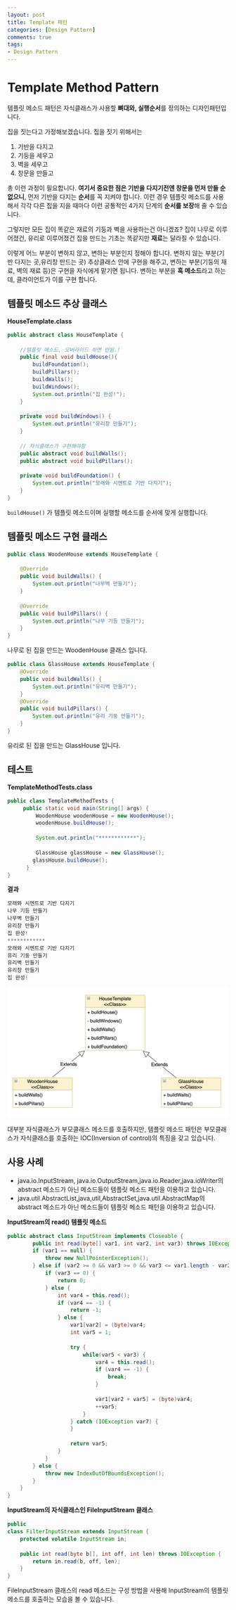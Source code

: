 ```yaml
---
layout: post
title: Template 패턴
categories: [Design Pattern]
comments: true 
tags:
- Design Pattern
---
```


# Template Method Pattern 

템플릿 메소드 패턴은 자식클래스가 사용할 **뼈대와, 실행순서**를 정의하는 디자인패턴입니다.

집을 짓는다고 가정해보겠습니다. 집을 짓기 위해서는

1. 기반을 다지고
2. 기둥을 세우고
3. 벽을 세우고
4. 창문을 만들고

총 이런 과정이 필요합니다. **여기서 중요한 점은 기반을 다지기전엔 창문을 먼저 만들 순 없으니**, 먼저 기반을 다지는 **순서**를 꼭 지켜야 합니다. 이런 경우 템플릿 메소드를 사용해서 각각 다른 집을 지을 때마다 이런 공통적인 4가지 단계의 **순서를 보장**해 줄 수 있습니다.

그렇지만 모든 집이 똑같은 재료의 기둥과 벽을 사용하는건 아니겠죠? 집이 나무로 이루어졌건, 유리로 이루어졌건 집을 만드는 기초는 똑같지만 **재료**는 달라질 수 있습니다. 

이렇게 어느 부분이 변하지 않고, 변하는 부분인지 정해야 합니다. 변하지 않는 부분(기반 다지는 곳,유리창 만드는 곳) 추상클래스 안에 구현을 해주고, 변하는 부분(기둥의 재료, 벽의 재료 등)은 구현을 자식에게 맡기면 됩니다. 변하는 부분을 **훅 메소드**라고 하는데, 클라이언트가 이를 구현 합니다.

## 템플릿 메소드 추상 클래스 

**HouseTemplate.class**

```java
public abstract class HouseTemplate {

    //템플릿 메소드, 오버라이드 하면 안됨.!
    public final void buildHouse(){
        buildFoundation();
        buildPillars();
        buildWalls();
        buildWindows();
        System.out.println("집 완성!");
    }

    private void buildWindows() {
        System.out.println("유리창 만들기");
    }

    // 자식클래스가 구현해야함
    public abstract void buildWalls();
    public abstract void buildPillars();

    private void buildFoundation() {
        System.out.println("모래와 시멘트로 기반 다지기");
    }
}
```

`buildHouse()` 가 템플릿 메소드이며 실행할 메소드를 순서에 맞게 실행합니다.



## 템플릿 메소드 구현 클래스

```java
public class WoodenHouse extends HouseTemplate {

    @Override
    public void buildWalls() {
        System.out.println("나무벽 만들기");
    }

    @Override
    public void buildPillars() {
        System.out.println("나무 기등 만들기");
    }
}
```

나무로 된 집을 만드는 WoodenHouse 클래스 입니다.

```java
public class GlassHouse extends HouseTemplate {
    @Override
    public void buildWalls() {
        System.out.println("유리벽 만들기");
    }
    @Override
    public void buildPillars() {
        System.out.println("유리 기둥 만들기");
    }
}
```

유리로 된 집을 만드는 GlassHouse 입니다.

## 테스트 

**TemplateMethodTests.class**

```java
public class TemplateMethodTests {
     public static void main(String[] args) {
         WoodenHouse woodenHouse = new WoodenHouse();
         woodenHouse.buildHouse();
       
         System.out.println("************");

         GlassHouse glassHouse = new GlassHouse();
        glassHouse.buildHouse();
      }
}
```

**결과**

```java
모래와 시멘트로 기반 다지기
나무 기등 만들기
나무벽 만들기
유리창 만들기
집 완성!
************
모래와 시멘트로 기반 다지기
유리 기둥 만들기
유리벽 만들기
유리창 만들기
집 완성!
```

![](https://github.com/DaeAkin/java-design-pattern/blob/master/docs/%ED%85%9C%ED%94%8C%EB%A6%BF%EB%A9%94%EC%86%8C%EB%93%9C%ED%8C%A8%ED%84%B4UML.png?raw=true)

대부분 자식클래스가 부모클래스 메소드를 호출하지만, 템플릿 메소드 패턴은 부모클래스가 자식클래스를 호출하는 IOC(Inversion of control)의 특징을 갖고 있습니다.

## 사용 사례

- java.io.InputStream, java.io.OutputStream,java.io.Reader,java.ioWriter의 abstract 메소드가 아닌 메소드들이 템플릿 메소드 패턴을 이용하고 있습니다.
- java.util.AbstractList,java,util,AbstractSet,java.util.AbstractMap의 abstract 메소드가 아닌 메소드들이 템플릿 메소드 패턴을 이용하고 있습니다.

**InputStream의 read() 템플릿 메소드**

```java
public abstract class InputStream implements Closeable {
	    public int read(byte[] var1, int var2, int var3) throws IOException {
        if (var1 == null) {
            throw new NullPointerException();
        } else if (var2 >= 0 && var3 >= 0 && var3 <= var1.length - var2) {
            if (var3 == 0) {
                return 0;
            } else {
                int var4 = this.read();
                if (var4 == -1) {
                    return -1;
                } else {
                    var1[var2] = (byte)var4;
                    int var5 = 1;

                    try {
                        while(var5 < var3) {
                            var4 = this.read();
                            if (var4 == -1) {
                                break;
                            }

                            var1[var2 + var5] = (byte)var4;
                            ++var5;
                        }
                    } catch (IOException var7) {
                    }

                    return var5;
                }
            }
        } else {
            throw new IndexOutOfBoundsException();
        }
    }
}
```



**InputStream의 자식클래스인 FileInputStream 클래스**

```java
public
class FilterInputStream extends InputStream {
    protected volatile InputStream in;
  
    public int read(byte b[], int off, int len) throws IOException {
        return in.read(b, off, len);
    }    
}
```

FileInputStream 클래스의 read 메소드는 구성 방법을 사용해 InputStream의 템플릿 메소드를 호출하는 모습을 볼 수 있습니다.

